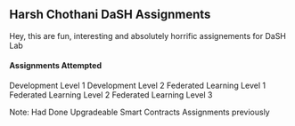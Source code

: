 ## Harsh Chothani DaSH Assignments

Hey, this are fun, interesting and absolutely horrific assignements for DaSH Lab

#### Assignments Attempted

Development Level 1
Development Level 2
Federated Learning Level 1
Federated Learning Level 2
Federated Learning Level 3

Note: Had Done Upgradeable Smart Contracts Assignments previously

